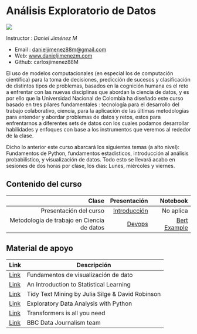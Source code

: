 # Análisis Exploratorio de Datos 

![](https://camo.githubusercontent.com/eaf6d00cab4f08bc322ccbf97174c3fe9ebf0e563ee4a94dbd1e8ce5930ac489/68747470733a2f2f636f6e666c6963746f732d616d6269656e74616c65732e6e65742f6f63615f62642f696d672f4c6f676f253230554e2e6a7067)

Instructor : *Daniel Jiménez M*

* Email : danieljimenez88m@gmail.com
* Web: www.danieljimenezm.com
* Github: carlosjimenez88M


El uso de modelos computacionales (en especial los de computación científica) para la toma de decisiones, predicción de sucesos y clasificación de distintos tipos de problemas, basados en la cognición humana es el reto a enfrentar con las nuevas disciplinas que abordan la ciencia de datos, y es por ello que la Universidad Nacional de Colombia  ha diseñado este curso basado en tres pilares fundamentales : tecnología para el desarrollo del trabajo colaborativo, ciencia, para la aplicación de las últimas metodologías para entender y abordar problemas de datos y retos, estos para enfrentarnos a diferentes sets de datos con los cuales podamos desarrollar habilidades y enfoques con base a los instrumentos que veremos al rededor de la clase. 


Dicho lo anterior este curso abarcará los siguientes temas (a alto nivel): Fundamentos de Python, fundamentos estadísticos, introducción al análisis probabilistico, y visualización de datos. Todo esto se llevará acabo en sesiones de dos horas por clase, los días: Lunes, miércoles y viernes.


## Contenido del curso

|Clase|Presentación|Notebook|
|-----:|-----------:|------:|
|Presentación del curso|[Introducción](https://github.com/carlosjimenez88M/EDA_Course/blob/master/presentaciones/clase0.pdf)|No aplica|
|Metodología de trabajo en Ciencia de datos|[Devops]()|[Bert Example](https://colab.research.google.com/drive/1lkCDwp84CVZtBxzrQiMmAwLt8aCqnQMv?authuser=1#scrollTo=xFER1f6SR3my)|

## Material de apoyo


| Link | Descripción |
| --- | --- |
| [Link](https://serialmentor.com/dataviz/) | Fundamentos de visualización de dato|
| [Link](https://www.statlearning.com/) | An Introduction to Statistical Learning |
| [Link](https://www.tidytextmining.com/) | Tidy Text Mining by Julia Silge & David Robinson |
| [Link](https://www.amazon.com/-/es/Suresh-Kumar-Mukhiya/dp/1789537258) | Exploratory Data Analysis with Python|
| [Link](https://arxiv.org/abs/1706.03762) | Transformers is all you need |
 [Link](https://medium.com/bbc-visual-and-data-journalism/how-the-bbc-visual-and-data-journalism-team-works-with-graphics-in-r-ed0b35693535) | BBC Data Journalism team |








